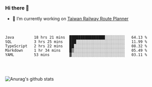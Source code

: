### Hi there 👋

- 🔭 I’m currently working on [Taiwan Railway Route Planner](https://github.com/Taiwan-Railway-Route-Planner)

<br/>

<!--START_SECTION:waka-->
```text
Java         18 hrs 21 mins  ████████████████░░░░░░░░░   64.13 % 
SQL          3 hrs 25 mins   ███░░░░░░░░░░░░░░░░░░░░░░   11.99 % 
TypeScript   2 hrs 22 mins   ██░░░░░░░░░░░░░░░░░░░░░░░   08.32 % 
Markdown     1 hr 34 mins    █▒░░░░░░░░░░░░░░░░░░░░░░░   05.49 % 
YAML         53 mins         ▓░░░░░░░░░░░░░░░░░░░░░░░░   03.11 % 
```
<!--END_SECTION:waka-->

<br/>
<br/>

![Anurag's github stats](https://github-readme-stats.vercel.app/api?username=DepickereSven&show_icons=true&theme=tokyonight)



<!--
**DepickereSven/DepickereSven** is a ✨ _special_ ✨ repository because its `README.md` (this file) appears on your GitHub profile.

Here are some ideas to get you started:

- 🔭 I’m currently working on ...
- 🌱 I’m currently learning ...
- 👯 I’m looking to collaborate on ...
- 🤔 I’m looking for help with ...
- 💬 Ask me about ...
- 📫 How to reach me: ...
- 😄 Pronouns: ...
- ⚡ Fun fact: ...
-->
